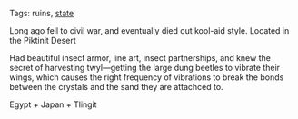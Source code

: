 Tags: ruins, [state](States)

Long ago fell to civil war, and eventually died out kool-aid style. Located in the Piktinit Desert

Had beautiful insect armor, line art, insect partnerships, and knew the secret of harvesting twyl—getting the large dung beetles to vibrate their wings, which causes the right frequency of vibrations to break the bonds between the crystals and the sand they are attachced to.

Egypt + Japan + Tlingit